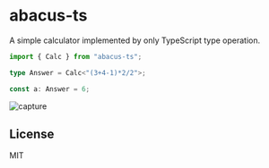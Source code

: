 # abacus-ts

A simple calculator implemented by only TypeScript type operation.

```ts
import { Calc } from "abacus-ts";

type Answer = Calc<"(3+4-1)*2/2">;

const a: Answer = 6;
```

![capture](capture.gif)

## License
MIT
